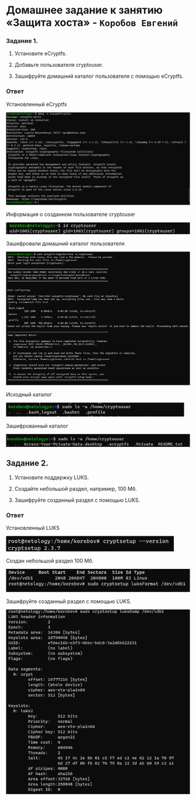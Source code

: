  # Домашнее задание к занятию «Защита хоста» - `Коробов Евгений`

### Задание 1. 
1. Установите eCryptfs.

2. Добавьте пользователя cryptouser.

3. Зашифруйте домашний каталог пользователя с помощью eCryptfs.
### Ответ
Установленный eCryptfs

![s](https://github.com/nespaces/sdb-homeworks/blob/main/img/crypt/1.png)

Информация о созданном пользователе cryptouser

![s](https://github.com/nespaces/sdb-homeworks/blob/main/img/crypt/2.png)

Зашифровали домашний каталог пользователя

![s](https://github.com/nespaces/sdb-homeworks/blob/main/img/crypt/3.png)

Исходный каталог

![s](https://github.com/nespaces/sdb-homeworks/blob/main/img/crypt/4.png)

Зашифрованный каталог

![s](https://github.com/nespaces/sdb-homeworks/blob/main/img/crypt/5.png)

## Задание 2. 
1. Установите поддержку LUKS.

2. Создайте небольшой раздел, например, 100 Мб.

3. Зашифруйте созданный раздел с помощью LUKS.
### Ответ
Установленный LUKS

![s](https://github.com/nespaces/sdb-homeworks/blob/main/img/crypt/10.png)

Создан небольшой раздел 100 Мб.

![s](https://github.com/nespaces/sdb-homeworks/blob/main/img/crypt/9.png)

Зашифруйте созданный раздел с помощью LUKS.

![s](https://github.com/nespaces/sdb-homeworks/blob/main/img/crypt/8.png)

